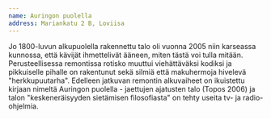 ```yaml
---
name: Auringon puolella
address: Mariankatu 2 B, Loviisa
---
```

Jo 1800-luvun alkupuolella rakennettu talo oli vuonna 2005 niin karseassa kunnossa, että kävijät ihmettelivät ääneen, miten tästä voi tulla mitään.
Perusteellisessa remontissa rotisko muuttui viehättäväksi kodiksi ja pikkuiselle pihalle on rakentunut sekä silmiä että makuhermoja hivelevä "herkkupuutarha".
Edelleen jatkuvan remontin alkuvaiheet on ikuistettu kirjaan nimeltä Auringon puolella - jaettujen ajatusten talo (Topos 2006) ja talon "keskeneräisyyden sietämisen filosofiasta" on tehty useita tv- ja radio-ohjelmia.
